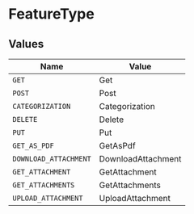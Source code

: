# FeatureType


## Values

| Name                  | Value                 |
| --------------------- | --------------------- |
| `GET`                 | Get                   |
| `POST`                | Post                  |
| `CATEGORIZATION`      | Categorization        |
| `DELETE`              | Delete                |
| `PUT`                 | Put                   |
| `GET_AS_PDF`          | GetAsPdf              |
| `DOWNLOAD_ATTACHMENT` | DownloadAttachment    |
| `GET_ATTACHMENT`      | GetAttachment         |
| `GET_ATTACHMENTS`     | GetAttachments        |
| `UPLOAD_ATTACHMENT`   | UploadAttachment      |